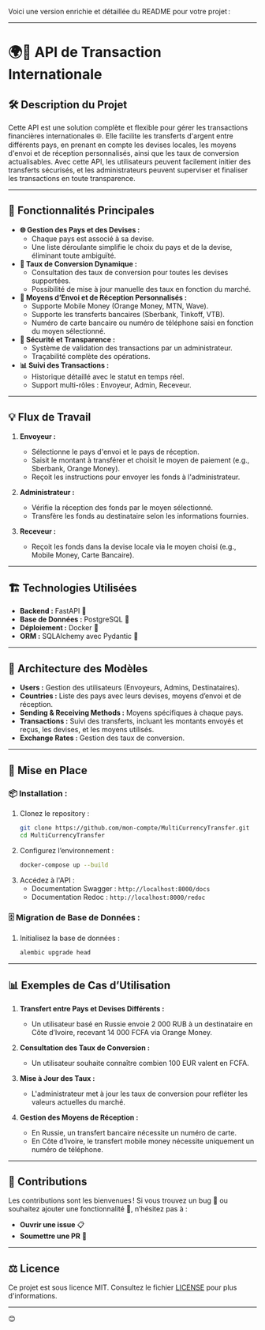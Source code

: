 Voici une version enrichie et détaillée du README pour votre projet :

---

# 🌍💸 API de Transaction Internationale

## 🛠️ **Description du Projet**

Cette API est une solution complète et flexible pour gérer les transactions financières internationales 🌐. Elle facilite les transferts d'argent entre différents pays, en prenant en compte les devises locales, les moyens d'envoi et de réception personnalisés, ainsi que les taux de conversion actualisables. Avec cette API, les utilisateurs peuvent facilement initier des transferts sécurisés, et les administrateurs peuvent superviser et finaliser les transactions en toute transparence.

---

## 🚀 **Fonctionnalités Principales**

- **🌐 Gestion des Pays et des Devises :**  
  - Chaque pays est associé à sa devise.  
  - Une liste déroulante simplifie le choix du pays et de la devise, éliminant toute ambiguïté.  
- **🔄 Taux de Conversion Dynamique :**  
  - Consultation des taux de conversion pour toutes les devises supportées.  
  - Possibilité de mise à jour manuelle des taux en fonction du marché.  
- **📲 Moyens d’Envoi et de Réception Personnalisés :**  
  - Supporte Mobile Money (Orange Money, MTN, Wave).  
  - Supporte les transferts bancaires (Sberbank, Tinkoff, VTB).  
  - Numéro de carte bancaire ou numéro de téléphone saisi en fonction du moyen sélectionné.  
- **🔐 Sécurité et Transparence :**  
  - Système de validation des transactions par un administrateur.  
  - Traçabilité complète des opérations.  
- **📊 Suivi des Transactions :**  
  - Historique détaillé avec le statut en temps réel.  
  - Support multi-rôles : Envoyeur, Admin, Receveur.  

---

## 💡 **Flux de Travail**

1. **Envoyeur :**  
   - Sélectionne le pays d'envoi et le pays de réception.  
   - Saisit le montant à transférer et choisit le moyen de paiement (e.g., Sberbank, Orange Money).  
   - Reçoit les instructions pour envoyer les fonds à l'administrateur.  

2. **Administrateur :**  
   - Vérifie la réception des fonds par le moyen sélectionné.  
   - Transfère les fonds au destinataire selon les informations fournies.  

3. **Receveur :**  
   - Reçoit les fonds dans la devise locale via le moyen choisi (e.g., Mobile Money, Carte Bancaire).  

---

## 🏗️ **Technologies Utilisées**

- **Backend :** FastAPI 🐍  
- **Base de Données :** PostgreSQL 🐘  
- **Déploiement :** Docker 🐳  
- **ORM :** SQLAlchemy avec Pydantic 📜  

---

## 📜 **Architecture des Modèles**

- **Users :** Gestion des utilisateurs (Envoyeurs, Admins, Destinataires).  
- **Countries :** Liste des pays avec leurs devises, moyens d’envoi et de réception.  
- **Sending & Receiving Methods :** Moyens spécifiques à chaque pays.  
- **Transactions :** Suivi des transferts, incluant les montants envoyés et reçus, les devises, et les moyens utilisés.  
- **Exchange Rates :** Gestion des taux de conversion.  

---

## 🔧 **Mise en Place**

### 📦 **Installation :**
1. Clonez le repository :  
   ```bash
   git clone https://github.com/mon-compte/MultiCurrencyTransfer.git
   cd MultiCurrencyTransfer
   ```
2. Configurez l’environnement :  
   ```bash
   docker-compose up --build
   ```
3. Accédez à l'API :  
   - Documentation Swagger : `http://localhost:8000/docs`  
   - Documentation Redoc : `http://localhost:8000/redoc`  

### 🗄️ **Migration de Base de Données :**
1. Initialisez la base de données :  
   ```bash
   alembic upgrade head
   ```

---

## 📊 **Exemples de Cas d’Utilisation**

1. **Transfert entre Pays et Devises Différents :**  
   - Un utilisateur basé en Russie envoie 2 000 RUB à un destinataire en Côte d’Ivoire, recevant 14 000 FCFA via Orange Money.  

2. **Consultation des Taux de Conversion :**  
   - Un utilisateur souhaite connaître combien 100 EUR valent en FCFA.  

3. **Mise à Jour des Taux :**  
   - L'administrateur met à jour les taux de conversion pour refléter les valeurs actuelles du marché.  

4. **Gestion des Moyens de Réception :**  
   - En Russie, un transfert bancaire nécessite un numéro de carte.  
   - En Côte d’Ivoire, le transfert mobile money nécessite uniquement un numéro de téléphone.  

---

## 🤝 **Contributions**

Les contributions sont les bienvenues ! Si vous trouvez un bug 🐛 ou souhaitez ajouter une fonctionnalité 🌟, n’hésitez pas à :  
- **Ouvrir une issue** 📋  
- **Soumettre une PR** 🚀  

---

## ⚖️ **Licence**

Ce projet est sous licence MIT. Consultez le fichier [LICENSE](LICENSE) pour plus d'informations.

---
😊